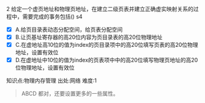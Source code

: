 2
给定一个虚页地址和物理页地址，在建立二级页表并建立正确虚实映射关系的过程中，需要完成的事务包括() s4
- [x] A.给页目录表动态分配空间，给页表分配空间
- [x] B.让页基址寄存器的高20位内容为页目录表的高20位物理地址
- [x] C.在虚地址高10位的值为index的页目录项中的高20位填写页表的高20位物理地址，设置有效位
- [x] D.在虚地址中10位的值为index的页表项中中的高20位填写物理页地址的高20位物理地址，设置有效位

知识点:物理内存管理
出处:网络
难度:1
> ABCD 都对，还要设置更多的一些属性。
